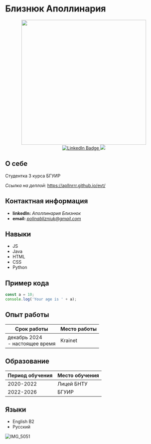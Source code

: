 # Близнюк Аполлинария
<div id="header" align="center" margin = "10px">
  <img src="https://media3.giphy.com/media/v1.Y2lkPTc5MGI3NjExcDhlbGdxdDJsaHB4dmVyMHJ6d2RkdWcxenZ3Y2p0YWFyZTF5bm51OCZlcD12MV9pbnRlcm5hbF9naWZfYnlfaWQmY3Q9Zw/3o72EX5QZ9N9d51dqo/giphy.gif" width="400"/>
</div>
<div id="badges" align="center" >
  <a href="https://www.linkedin.com/in/%D0%B0%D0%BF%D0%BE%D0%BB%D0%BB%D0%B8%D0%BD%D0%B0%D1%80%D0%B8%D1%8F-%D0%B1%D0%BB%D0%B8%D0%B7%D0%BD%D1%8E%D0%BA-7109032b7?utm_source=share&utm_campaign=share_via&utm_content=profile&utm_medium=ios_app">
    <img src="https://img.shields.io/badge/LinkedIn-blue?style=for-the-badge&logo=linkedin&logoColor=white" alt="LinkedIn Badge"/>
  </a>
  <a href="https://www.instagram.com/apllnrrr?igsh=aGVmbHZ0d3F3Z2g0&utm_source=qr">
    <img src="https://img.shields.io/badge/Instagram-pink?style=for-the-badge&logo=instagram&logoColor=white"/>
  </a>
</div>

## О себе
Студентка 3 курса БГУИР

*Ссылка на деплой:* https://apllnrrr.github.io/evt/
## Контактная информация
- **linkedIn:** *Аполлинария Близнюк*
- **email:** *polinablizniuk@gmail.com*
## Навыки
- JS
- Java
- HTML
- CSS
- Python
## Пример кода 
```javascript
const a = 10;
console.log('Your age is ' + a);
```
## Опыт работы 
| Срок работы | Место работы | 
|-------------|--------------|
| декабрь 2024 <br> - настоящее время | Krainet |
## Образование 
| Период обучения | Место обучения | 
|-----------------|----------------|
| 2020-2022       | Лицей БНТУ     |
| 2022-2026       | БГУИР          |
## Языки
- English B2
- Русский

![IMG_5051](https://github.com/user-attachments/assets/00e59d8e-9bbd-4e4b-9b5e-83ef42dad751)
